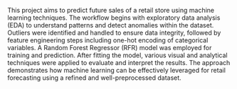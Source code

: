 This project aims to predict future sales of a retail store using machine learning techniques. The workflow begins with exploratory data analysis (EDA) to understand patterns and detect anomalies within the dataset. Outliers were identified and handled to ensure data integrity, followed by feature engineering steps including one-hot encoding of categorical variables. A Random Forest Regressor (RFR) model was employed for training and prediction. After fitting the model, various visual and analytical techniques were applied to evaluate and interpret the results. The approach demonstrates how machine learning can be effectively leveraged for retail forecasting using a refined and well-preprocessed dataset.
